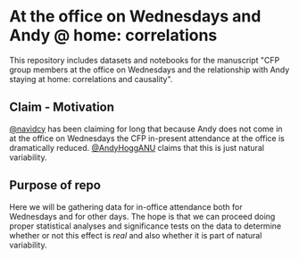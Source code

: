 # At the office on Wednesdays and Andy @ home: correlations

This repository includes datasets and notebooks for the manuscript "CFP group members at the 
office on Wednesdays and the relationship with Andy staying at home: correlations and causality".


## Claim - Motivation

[@navidcy](https://github.com/navidcy) has been claiming for long that because Andy does not come in at the office on
Wednesdays the CFP in-present attendance at the office is dramatically reduced. [@AndyHoggANU](https://github.com/AndyHoggANU)
claims that this is just natural variability.

## Purpose of repo

Here we will be gathering data for in-office attendance both for Wednesdays and for other days.
The hope is that we can proceed doing proper statistical analyses and significance tests on the
data to determine whether or not this effect is *real* and also whether it is part of natural
variability.
